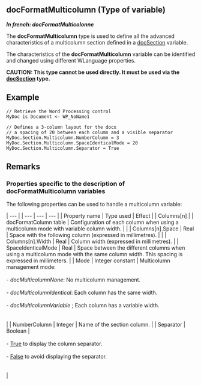 
## docFormatMulticolumn (Type of variable)

***In french: docFormatMulticolonne***
				



<a name="XUse"></a>
<a name="Use"></a>
<a name="description"></a>
The **docFormatMulticolumn** type is used to define all the advanced characteristics of a multicolumn section defined in a [docSection](../WDLang1/1000022685.md) variable. 

The characteristics of the **docFormatMulticolumn** variable can be identified and changed using different WLanguage properties. 

**CAUTION: This type cannot be used directly. It must be used via the [docSection](../WDLang1/1000022685.md) type.**
<a name="Example1"></a>
<a name="sample_code"></a>

## Example


```wl
// Retrieve the Word Processing control
MyDoc is Document <- WP_NoName1

// Defines a 3-column layout for the docx
// a spacing of 20 between each column and a visible separator
MyDoc.Section.Multicolumn.NumberColumn = 3
MyDoc.Section.Multicolumn.SpaceIdenticalMode = 20
MyDoc.Section.Multicolumn.Separator = True
```





<a name="NOTE0"></a>

## Remarks
<a name="NOTE0_1"></a>


### Properties specific to the description of docFormatMulticolumn variables
<a name="properties_specific_the_description_docformatmulticolumn_variables_ELTPARAGRAPHE000034"></a>

The following properties can be used to handle a multicolumn variable:

   | --- |
| --- | --- | --- |
| Property name | Type used | Effect |
| Columns[n] |   | docFormatColumn table | Configuration of each column when using a multicolumn mode with variable column width. |
|   | Columns[n].Space | Real | Space with the following column (expressed in millimetres). |
|   | Columns[n].Width | Real | Column width (expressed in millimetres). |
| SpaceIdenticalMode | Real | Space between the different columns when using a multicolumn mode with the same column width. This spacing is expressed in millimeters.  |
| Mode | Integer constant | Multicolumn management mode: <br><br>- *docMulticolumnNone*: No multicolumn management. <br><br>- *docMulticolumnIdentical*: Each column has the same width. <br><br>- *docMulticolumnVariable* ; Each column has a variable width.<br><br><br> |
| NumberColumn | Integer | Name of the section column. |
| Separator | Boolean | <br><br>- <u><u><u><u>True</u></u></u></u> to display the column separator. <br><br>- <u><u><u><u>False</u></u></u></u> to avoid displaying the separator.  <br><br><br> |




